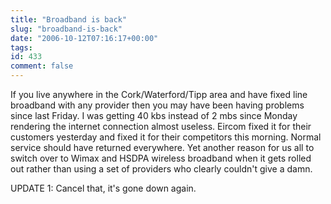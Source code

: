 ```yaml
---
title: "Broadband is back"
slug: "broadband-is-back"
date: "2006-10-12T07:16:17+00:00"
tags:
id: 433
comment: false
---
```


If you live anywhere in the Cork/Waterford/Tipp area and have fixed line broadband with any provider then you may have been having problems since last Friday. I was getting 40 kbs instead of 2 mbs since Monday rendering the internet connection almost useless. Eircom fixed it for their customers yesterday and fixed it for their competitors this morning. Normal service should have returned everywhere. Yet another reason for us all to switch over to Wimax and HSDPA wireless broadband when it gets rolled out rather than using a set of providers who clearly couldn't give a damn.

UPDATE 1: Cancel that, it's gone down again.
